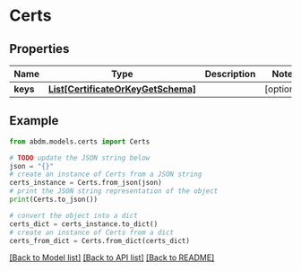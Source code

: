 # Certs


## Properties

Name | Type | Description | Notes
------------ | ------------- | ------------- | -------------
**keys** | [**List[CertificateOrKeyGetSchema]**](CertificateOrKeyGetSchema.md) |  | [optional] 

## Example

```python
from abdm.models.certs import Certs

# TODO update the JSON string below
json = "{}"
# create an instance of Certs from a JSON string
certs_instance = Certs.from_json(json)
# print the JSON string representation of the object
print(Certs.to_json())

# convert the object into a dict
certs_dict = certs_instance.to_dict()
# create an instance of Certs from a dict
certs_from_dict = Certs.from_dict(certs_dict)
```
[[Back to Model list]](../README.md#documentation-for-models) [[Back to API list]](../README.md#documentation-for-api-endpoints) [[Back to README]](../README.md)



